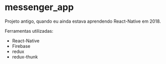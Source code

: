 # messenger_app
Projeto antigo, quando eu ainda estava aprendendo React-Native em 2018.

Ferramentas utilizadas:
* React-Native
* Firebase
* redux
* redux-thunk
